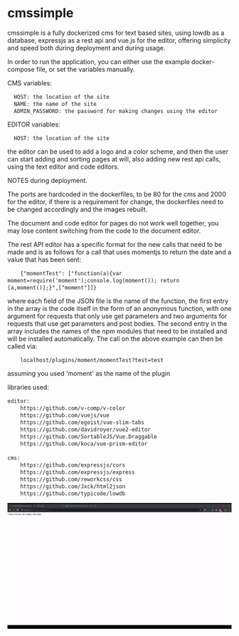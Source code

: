 # cmssimple

cmssimple is a fully dockerized cms for text based sites, using lowdb as a database, expressjs as a rest api and vue.js for the editor, offering simplicity and speed both during deployment and during usage.

In order to run the application, you can either use the example docker-compose file, or set the variables manually.

CMS variables:

      HOST: the location of the site
      NAME: the name of the site
      ADMIN_PASSWORD: the password for making changes using the editor

EDITOR variables:

      HOST: the location of the site

the editor can be used to add a logo and a color scheme, and then the user can start adding and sorting pages at will, also adding new rest api calls, using the text editor and code editors.

NOTES during deployment.

The ports are hardcoded in the dockerfiles, to be 80 for the cms and 2000 for the editor, if there is a requirement for change, the dockerfiles need to be changed accordingly and the images rebuilt.

The document and code editor for pages do not work well together, you may lose content switching from the code to the document editor.

The rest API editor has a specific format for the new calls that need to be made and is as follows for a call that uses momentjs to return the date and a value that has been sent:

        {"momentTest": ["function(a){var moment=require('moment');console.log(moment()); return [a,moment()];}",["moment"]]}

where each field of the JSON file is the name of the function, the first entry in the array is the code itself in the form of an anonymous function, with one argument for requests that
only use get parameters and two arguments for requests that use get parameters and post bodies. The second entry in the array includes the names of the npm modules that need to be installed
and will be installed automatically. The call on the above example can then be called via:

        localhost/plugins/moment/momentTest?test=test

assuming you used 'moment' as the name of the plugin

libraries used:

    editor:
        https://github.com/v-comp/v-color
        https://github.com/vuejs/vue
        https://github.com/egoist/vue-slim-tabs
        https://github.com/davidroyer/vue2-editor
        https://github.com/SortableJS/Vue.Draggable
        https://github.com/koca/vue-prism-editor

    cms:
        https://github.com/expressjs/cors
        https://github.com/expressjs/express
        https://github.com/reworkcss/css
        https://github.com/Jxck/html2json
        https://github.com/typicode/lowdb

![Demo Placeholder](demo.gif)
